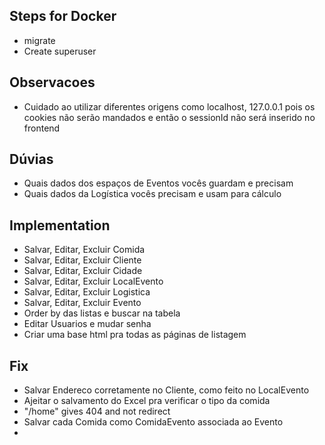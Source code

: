 ## Steps for Docker
- migrate
- Create superuser

## Observacoes
- Cuidado ao utilizar diferentes origens como localhost, 127.0.0.1 pois os cookies não serão mandados e então o sessionId não será inserido no frontend

## Dúvias
- Quais dados dos espaços de Eventos vocês guardam e precisam
- Quais dados da Logística vocês precisam e usam para cálculo


## Implementation
- Salvar, Editar, Excluir Comida
- Salvar, Editar, Excluir Cliente
- Salvar, Editar, Excluir Cidade
- Salvar, Editar, Excluir LocalEvento
- Salvar, Editar, Excluir Logistica
- Salvar, Editar, Excluir Evento
- Order by das listas e buscar na tabela
- Editar Usuarios e mudar senha
- Criar uma base html pra todas as páginas de listagem

## Fix
- Salvar Endereco corretamente no Cliente, como feito no LocalEvento
- Ajeitar o salvamento do Excel pra verificar o tipo da comida
- "/home" gives 404 and not redirect
- Salvar cada Comida como ComidaEvento associada ao Evento
- 


